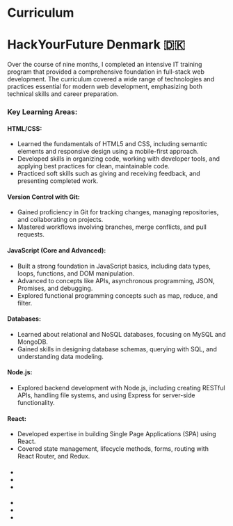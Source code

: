 # Curriculum
# HackYourFuture Denmark 🇩🇰

<p>Over the course of nine months, I completed an intensive IT training program that provided a comprehensive foundation in full-stack web development. The curriculum covered a wide range of technologies and practices essential for modern web development, emphasizing both technical skills and career preparation.</p>

<h3>Key Learning Areas:</h3>

<h4>HTML/CSS:</h4>
<ul>
<li>Learned the fundamentals of HTML5 and CSS, including semantic elements and responsive design using a mobile-first approach.</li>
<li>Developed skills in organizing code, working with developer tools, and applying best practices for clean, maintainable code.</li>
<li>Practiced soft skills such as giving and receiving feedback, and presenting completed work.</li>
</ul>

<h4>Version Control with Git:</h4>
<ul>
<li>Gained proficiency in Git for tracking changes, managing repositories, and collaborating on projects.</li>
<li>Mastered workflows involving branches, merge conflicts, and pull requests.</li>
</ul>

<h4>JavaScript (Core and Advanced):</h4>
<ul>
<li>Built a strong foundation in JavaScript basics, including data types, loops, functions, and DOM manipulation.</li>
<li>Advanced to concepts like APIs, asynchronous programming, JSON, Promises, and debugging.</li>
<li>Explored functional programming concepts such as map, reduce, and filter.</li>
</ul>

<h4>Databases:</h4>
<ul>
<li>Learned about relational and NoSQL databases, focusing on MySQL and MongoDB.</li>
<li>Gained skills in designing database schemas, querying with SQL, and understanding data modeling.</li>
</ul>

<h4>Node.js:</h4>
<ul>
<li>Explored backend development with Node.js, including creating RESTful APIs, handling file systems, and using Express for server-side functionality.</li>
</ul>

<h4>React:</h4>
<ul>
<li>Developed expertise in building Single Page Applications (SPA) using React.</li>
<li>Covered state management, lifecycle methods, forms, routing with React Router, and Redux.</li>
</ul>

<h4></h4>
<ul>
<li></li>
<li></li>
<li></li>
</ul>

<h4></h4>
<ul>
<li></li>
<li></li>
<li></li>
</ul>